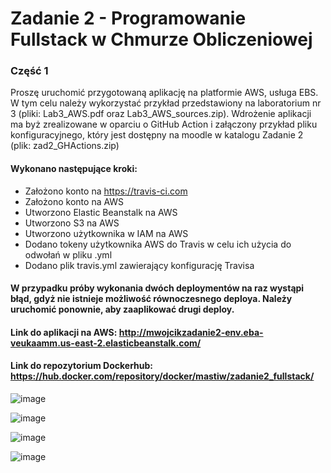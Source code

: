 # Zadanie 2 - Programowanie Fullstack w Chmurze Obliczeniowej

### Część 1

Proszę uruchomić przygotowaną aplikację na platformie AWS, usługa EBS. W tym celu należy
wykorzystać przykład przedstawiony na laboratorium nr 3 (pliki: Lab3_AWS.pdf oraz
Lab3_AWS_sources.zip).
Wdrożenie aplikacji ma byż zrealizowane w oparciu o GitHub Action i załączony przykład pliku
konfiguracyjnego, który jest dostępny na moodle w katalogu Zadanie 2 (plik: zad2_GHActions.zip)

#### Wykonano następujące kroki:
- Założono konto na https://travis-ci.com
- Założono konto na AWS
- Utworzono Elastic Beanstalk na AWS
- Utworzono S3 na AWS
- Utworzono użytkownika w IAM na AWS
- Dodano tokeny użytkownika AWS do Travis w celu ich użycia do odwołań w pliku .yml
- Dodano plik travis.yml zawierający konfigurację Travisa

#### W przypadku próby wykonania dwóch deploymentów na raz wystąpi błąd, gdyż nie istnieje możliwość równoczesnego deploya. Należy uruchomić ponownie, aby zaaplikować drugi deploy.

#### Link do aplikacji na AWS: http://mwojcikzadanie2-env.eba-veukaamm.us-east-2.elasticbeanstalk.com/
#### Link do repozytorium Dockerhub: https://hub.docker.com/repository/docker/mastiw/zadanie2_fullstack/

![image](https://user-images.githubusercontent.com/62160228/172723327-de31401c-2f60-40da-bf9f-db5f7d44958d.png)

![image](https://user-images.githubusercontent.com/62160228/172723948-a1364611-5174-4ced-aa3c-1f5dd93c06cf.png)

![image](https://user-images.githubusercontent.com/62160228/172733105-1e94ded4-1527-4e01-b96f-3e3944748c77.png)

![image](https://user-images.githubusercontent.com/62160228/172732991-472d56eb-d5bc-4ad8-9241-76a8072d03b8.png)



